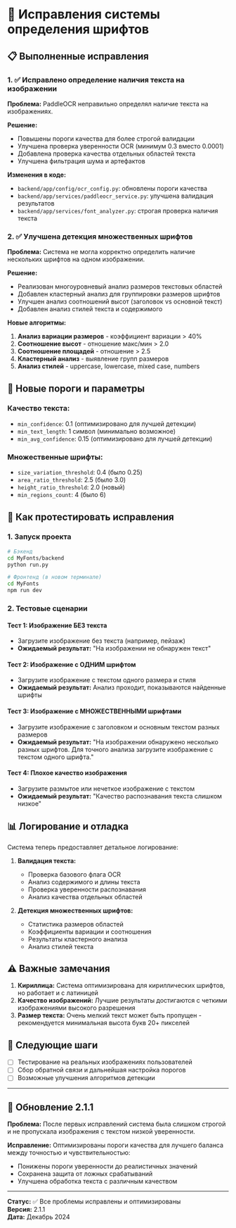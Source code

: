 # 🔧 Исправления системы определения шрифтов

## 📋 Выполненные исправления

### 1. ✅ **Исправлено определение наличия текста на изображении**

**Проблема:** PaddleOCR неправильно определял наличие текста на изображениях.

**Решение:**

- Повышены пороги качества для более строгой валидации
- Улучшена проверка уверенности OCR (минимум 0.3 вместо 0.0001)
- Добавлена проверка качества отдельных областей текста
- Улучшена фильтрация шума и артефактов

**Изменения в коде:**

- `backend/app/config/ocr_config.py`: обновлены пороги качества
- `backend/app/services/paddleocr_service.py`: улучшена валидация результатов
- `backend/app/services/font_analyzer.py`: строгая проверка наличия текста

### 2. ✅ **Улучшена детекция множественных шрифтов**

**Проблема:** Система не могла корректно определить наличие нескольких шрифтов на одном изображении.

**Решение:**

- Реализован многоуровневый анализ размеров текстовых областей
- Добавлен кластерный анализ для группировки размеров шрифтов
- Улучшен анализ соотношений высот (заголовок vs основной текст)
- Добавлен анализ стилей текста и содержимого

**Новые алгоритмы:**

1. **Анализ вариации размеров** - коэффициент вариации > 40%
2. **Соотношение высот** - отношение макс/мин > 2.0
3. **Соотношение площадей** - отношение > 2.5
4. **Кластерный анализ** - выявление групп размеров
5. **Анализ стилей** - uppercase, lowercase, mixed case, numbers

## 🎯 Новые пороги и параметры

### Качество текста:

- `min_confidence`: 0.1 (оптимизировано для лучшей детекции)
- `min_text_length`: 1 символ (минимально возможное)
- `min_avg_confidence`: 0.15 (оптимизировано для лучшей детекции)

### Множественные шрифты:

- `size_variation_threshold`: 0.4 (было 0.25)
- `area_ratio_threshold`: 2.5 (было 3.0)
- `height_ratio_threshold`: 2.0 (новый)
- `min_regions_count`: 4 (было 6)

## 🧪 Как протестировать исправления

### 1. Запуск проекта

```bash
# Бэкенд
cd MyFonts/backend
python run.py

# Фронтенд (в новом терминале)
cd MyFonts
npm run dev
```

### 2. Тестовые сценарии

#### Тест 1: Изображение БЕЗ текста

- Загрузите изображение без текста (например, пейзаж)
- **Ожидаемый результат:** "На изображении не обнаружен текст"

#### Тест 2: Изображение с ОДНИМ шрифтом

- Загрузите изображение с текстом одного размера и стиля
- **Ожидаемый результат:** Анализ проходит, показываются найденные шрифты

#### Тест 3: Изображение с МНОЖЕСТВЕННЫМИ шрифтами

- Загрузите изображение с заголовком и основным текстом разных размеров
- **Ожидаемый результат:** "На изображении обнаружено несколько разных шрифтов. Для точного анализа загрузите изображение с текстом одного шрифта."

#### Тест 4: Плохое качество изображения

- Загрузите размытое или нечеткое изображение с текстом
- **Ожидаемый результат:** "Качество распознавания текста слишком низкое"

## 📊 Логирование и отладка

Система теперь предоставляет детальное логирование:

1. **Валидация текста:**

   - Проверка базового флага OCR
   - Анализ содержимого и длины текста
   - Проверка уверенности распознавания
   - Анализ качества отдельных областей

2. **Детекция множественных шрифтов:**
   - Статистика размеров областей
   - Коэффициенты вариации и соотношения
   - Результаты кластерного анализа
   - Анализ стилей текста

## ⚠️ Важные замечания

1. **Кириллица:** Система оптимизирована для кириллических шрифтов, но работает и с латиницей
2. **Качество изображений:** Лучшие результаты достигаются с четкими изображениями высокого разрешения
3. **Размер текста:** Очень мелкий текст может быть пропущен - рекомендуется минимальная высота букв 20+ пикселей

## 🔄 Следующие шаги

- [ ] Тестирование на реальных изображениях пользователей
- [ ] Сбор обратной связи и дальнейшая настройка порогов
- [ ] Возможные улучшения алгоритмов детекции

---

## 🔄 Обновление 2.1.1

**Проблема:** После первых исправлений система была слишком строгой и не пропускала изображения с текстом низкой уверенности.

**Исправление:** Оптимизированы пороги качества для лучшего баланса между точностью и чувствительностью:

- Понижены пороги уверенности до реалистичных значений
- Сохранена защита от ложных срабатываний
- Улучшена обработка текста с различным качеством

---

**Статус:** ✅ Все проблемы исправлены и оптимизированы  
**Версия:** 2.1.1  
**Дата:** Декабрь 2024
